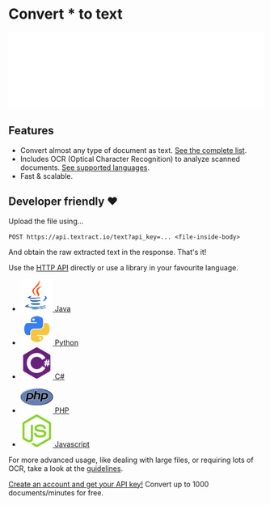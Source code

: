 <script src="https://cdn.jsdelivr.net/npm/typed.js"></script>

Convert <span id="typeit">*</span> to text
==========================================

<script>
	var options = {
		strings: "pdf, docx, tiff, html, eml, msg, jpg, json, xml, zip, rar, rtf, pptx, xlsx, sql, csv".split(", "),
		typeSpeed: 50,
		backSpeed: 50,
		//backDelay: 500,
		shuffle: true,
		loop: true
	}
	var typed = new Typed("#typeit", options);
</script>

<iframe src="upload.html" style="width:100%;border:none;"></iframe>

Features
--------

- Convert almost any type of document as text. [See the complete list](documentation/supported-file-formats.md).
- Includes OCR (Optical Character Recognition) to analyze scanned documents. [See supported languages](documentation/supported-OCR-languages.md).
- Fast & scalable.

Developer friendly ❤
--------------------

Upload the file using...

	POST https://api.textract.io/text?api_key=... <file-inside-body>

And obtain the raw extracted text in the response. That's it!

Use the [HTTP API](API/HTTP.md) directly or use a library in your favourite language.

- [<img src="img/java.png" /> Java](API/java.md)
- [<img src="img/python.png" /> Python](API/python.md)
- [<img src="img/c-sharp.png" /> C#](API/c-sharp.md)
- [<img src="img/php.png" /> PHP](API/php.md)
- [<img src="img/js.png" /> Javascript](API/js.md)

For more advanced usage, like dealing with large files, or requiring lots of OCR, take a look at the [guidelines](documentation/guidelines.md).

<a href="#" class="btn btn-primary">Create an account and get your API key!</a> Convert up to 1000 documents/minutes for free.
